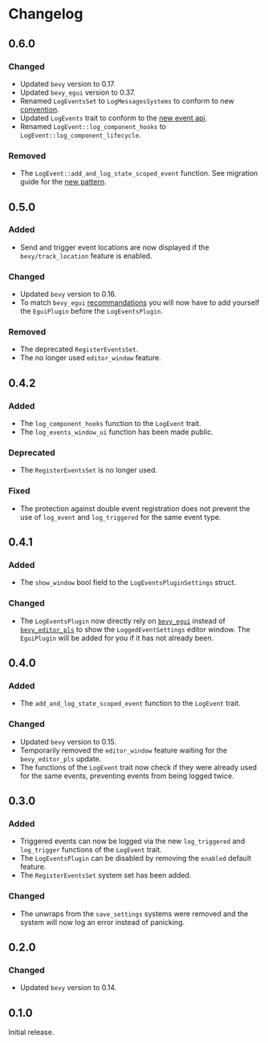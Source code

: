 # Changelog

## 0.6.0

### Changed

- Updated `bevy` version to 0.17.
- Updated `bevy_egui` version to 0.37.
- Renamed `LogEventsSet` to `LogMessagesSystems` to conform to new [convention](https://bevy.org/news/bevy-0-17/#consistent-naming-conventions-for-system-sets).
- Updated `LogEvents` trait to conform to the [new event api](https://bevy.org/news/bevy-0-17/#event-observer-overhaul).
- Renamed `LogEvent::log_component_hooks` to `LogEvent::log_component_lifecycle`.

### Removed

- The `LogEvent::add_and_log_state_scoped_event` function. See migration guide for the [new pattern](https://bevy.org/learn/migration-guides/0-16-to-0-17/#renamed-state-scoped-entities-and-events).

## 0.5.0

### Added

- Send and trigger event locations are now displayed if the `bevy/track_location` feature is enabled.

### Changed

- Updated `bevy` version to 0.16.
- To match `bevy_egui` [recommandations](https://docs.rs/bevy_egui/latest/bevy_egui/struct.EguiPlugin.html#note-to-developers-of-public-plugins) you will now have to add yourself the `EguiPlugin` before the `LogEventsPlugin`.

### Removed

- The deprecated `RegisterEventsSet`.
- The no longer used `editor_window` feature.

## 0.4.2

### Added

- The `log_component_hooks` function to the `LogEvent` trait.
- The `log_events_window_ui` function has been made public.

### Deprecated

- The `RegisterEventsSet` is no longer used.

### Fixed

- The protection against double event registration does not prevent the use of `log_event` and `log_triggered` for the same event type.

## 0.4.1

### Added

- The `show_window` bool field to the `LogEventsPluginSettings` struct.

### Changed

- The `LogEventsPlugin` now directly rely on [`bevy_egui`](https://github.com/vladbat00/bevy_egui) instead of [`bevy_editor_pls`](https://github.com/jakobhellermann/bevy_editor_pls) to show the `LoggedEventSettings` editor window. The `EguiPlugin` will be added for you if it has not already been.

## 0.4.0

### Added

- The `add_and_log_state_scoped_event` function to the `LogEvent` trait.

### Changed

- Updated `bevy` version to 0.15.
- Temporarily removed the `editor_window` feature waiting for the `bevy_editor_pls` update.
- The functions of the `LogEvent` trait now check if they were already used for the same events, preventing events from being logged twice.

## 0.3.0

### Added

- Triggered events can now be logged via the new `log_triggered` and `log_trigger` functions
  of the `LogEvent` trait.
- The `LogEventsPlugin` can be disabled by removing the `enabled` default feature.
- The `RegisterEventsSet` system set has been added.

### Changed

- The unwraps from the `save_settings` systems were removed and the system will
  now log an error instead of panicking.

## 0.2.0

### Changed

- Updated `bevy` version to 0.14.

## 0.1.0

Initial release.
